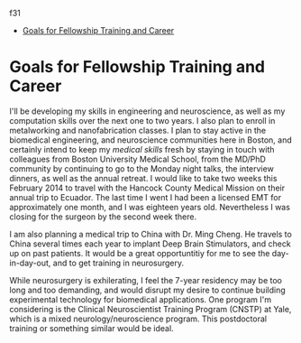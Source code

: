 <!-- START doctoc generated TOC please keep comment here to allow auto update -->
<!-- DON'T EDIT THIS SECTION, INSTEAD RE-RUN doctoc TO UPDATE -->
f31

- [Goals for Fellowship Training and Career](#goals-for-fellowship-training-and-career)

<!-- END doctoc generated TOC please keep comment here to allow auto update -->

# Goals for Fellowship Training and Career 

I'll be developing my skills in engineering and neuroscience, as well as my computation skills over the next one to two years. I also plan to enroll in metalworking and nanofabrication classes. I plan to stay active in the biomedical engineering, and neuroscience communities here in Boston, and certainly intend to keep my *medical skills* fresh by staying in touch with colleagues from Boston University Medical School, from the MD/PhD community by continuing to go to the Monday night talks, the interview dinners, as well as the annual retreat. I would like to take two weeks this February 2014 to travel with the Hancock County Medical Mission on their annual trip to Ecuador. The last time I went I had been a licensed EMT for approximately one month, and I was eighteen years old. Nevertheless I was closing for the surgeon by the second week there.

I am also planning a medical trip to China with Dr. Ming Cheng. He travels to China several times each year to implant Deep Brain Stimulators, and check up on past patients. It would be a great opportuntitiy for me to see the day-in-day-out, and to get training in neurosurgery.

While neurosurgery is exhilerating, I feel the 7-year residency may be too long and too demanding, and would disrupt my desire to continue building experimental technology for biomedical applications. One program I'm considering is the Clinical Neuroscientist Training Program (CNSTP) at Yale, which is a mixed neurology/neuroscience program. This postdoctoral training or something similar would be ideal.
